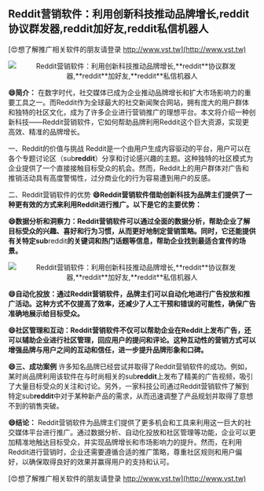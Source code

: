 ## **Reddit营销软件：利用创新科技推动品牌增长,**reddit**协议群发器,**reddit**加好友,**reddit**私信机器人**

[😍想了解推广相关软件的朋友请登录 http://www.vst.tw](http://www.vst.tw)

 <center><img src="https://vst.tw/MP4/tuiguang/png/6.png" alt="Reddit营销软件：利用创新科技推动品牌增长,**reddit**协议群发器,**reddit**加好友,**reddit**私信机器人"></center>

**😄简介：**
在数字时代，社交媒体已成为企业推动品牌增长和扩大市场影响力的重要工具之一。而Reddit作为全球最大的社交新闻聚合网站，拥有庞大的用户群体和独特的社区文化，成为了许多企业进行营销推广的理想平台。本文将介绍一种创新科技——Reddit营销软件，它如何帮助品牌利用Reddit这个巨大资源，实现更高效、精准的品牌增长。

一、Reddit的价值与挑战
Reddit是一个由用户生成内容驱动的平台，用户可以在各个专题讨论区（sub**reddit**）分享和讨论感兴趣的主题。这种独特的社区模式为企业提供了一个直接接触目标受众的机会。然而，Reddit上的用户群体对广告和推销活动具有高度警惕性，过分商业化的行为容易遭到用户的反感。

二、Reddit营销软件的优势
**😄Reddit营销软件借助创新科技为品牌主们提供了一种更有效的方式来利用Reddit进行推广。以下是它的主要优势：**

**😄数据分析和洞察力：Reddit营销软件可以通过全面的数据分析，帮助企业了解目标受众的兴趣、喜好和行为习惯，从而更好地制定营销策略。同时，它还能提供有关特定sub**reddit**的关键词和热门话题等信息，帮助企业找到最适合宣传的场景。**

 <center><img src="https://vst.tw/MP4/tuiguang/png/8.png" alt="Reddit营销软件：利用创新科技推动品牌增长,**reddit**协议群发器,**reddit**加好友,**reddit**私信机器人"></center>

**😄自动化投放：通过Reddit营销软件，品牌主们可以自动化地进行广告投放和推广活动。这种方式不仅提高了效率，还减少了人工干预和错误的可能性，确保广告准确地展示给目标受众。**

**😄社区管理和互动：Reddit营销软件不仅可以帮助企业在Reddit上发布广告，还可以辅助企业进行社区管理，回应用户的提问和评论。这种互动性的营销方式可以增强品牌与用户之间的互动和信任，进一步提升品牌形象和口碑。**

**😄三、成功案例**
许多知名品牌已经尝试并取得了Reddit营销软件的成功。例如，某时尚品牌利用该软件在与时尚相关的sub**reddit**上发布了精美的广告视频，吸引了大量目标受众的关注和讨论。另外，一家科技公司通过Reddit营销软件了解到特定sub**reddit**中对于某种新产品的需求，从而迅速调整了产品规划并取得了意想不到的销售突破。

**😄结论：**
Reddit营销软件为品牌主们提供了更多机会和工具来利用这一巨大的社交媒体平台进行推广。通过数据分析、自动化投放和社区管理等功能，企业可以更加精准地触达目标受众，并实现品牌增长和市场影响力的提升。然而，在利用Reddit进行营销时，企业还需要遵循合适的推广策略，尊重社区规则和用户偏好，以确保取得良好的效果并赢得用户的支持和认可。

[😍想了解推广相关软件的朋友请登录 http://www.vst.tw](http://www.vst.tw)



